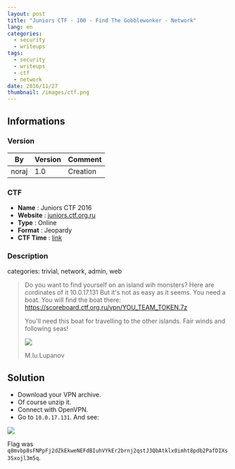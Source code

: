 ```yaml
---
layout: post
title: "Juniors CTF - 100 - Find The Gobblewonker - Network"
lang: en
categories:
  - security
  - writeups
tags:
  - security
  - writeups
  - ctf
  - network
date: 2016/11/27
thumbnail: /images/ctf.png
---
```

## Informations

### Version

| By    | Version | Comment
| ---   | ---     | ---
| noraj | 1.0     | Creation

### CTF

- **Name** : Juniors CTF 2016
- **Website** : [juniors.ctf.org.ru](https://juniors.ctf.org.ru/)
- **Type** : Online
- **Format** : Jeopardy
- **CTF Time** : [link](https://ctftime.org/event/391)

### Description

categories: trivial, network, admin, web

> Do you want to find yourself on an island wih monsters?
> Here are cordinates of it 10.0.17.131
> But it's not as easy as it seems. You need a boat.
> You will find the boat there: https://scoreboard.ctf.org.ru/vpn/YOU_TEAM_TOKEN.7z
>
> You'll need this boat for travelling to the other islands. Fair winds and following seas!
>
> ![](http://juniors.ucoz.net/hqdefault.jpg)
>
> M.Iu.Lupanov

## Solution

+ Download your VPN archive.
+ Of course unzip it.
+ Connect with OpenVPN.
+ Go to `10.0.17.131`. And see:

![](http://i.imgur.com/DcI9hAc.png)

Flag was `q8mvbp8sFNPpFj2dZkEkweNEFdBIuhVYkEr2brnj2qstJ3QbAtklx0imht8pdb2PafDIXs3Sxojl3m5q`.
